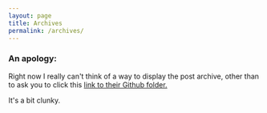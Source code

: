 ```yaml
---
layout: page
title: Archives
permalink: /archives/
---
```


### An apology:

Right now I really can't think of a way to display the post archive, other than to ask you to click this [link to their Github folder.](https://github.com/bazbt3/bazbt3.github.io/tree/master/_posts)

It's a bit clunky.
